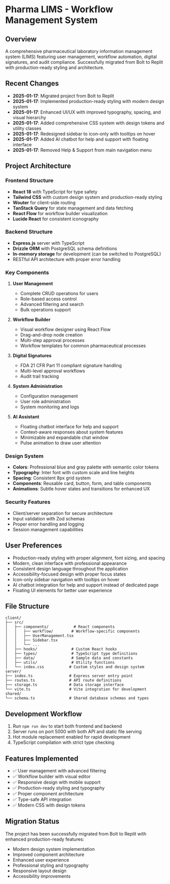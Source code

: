 # Pharma LIMS - Workflow Management System

## Overview
A comprehensive pharmaceutical laboratory information management system (LIMS) featuring user management, workflow automation, digital signatures, and audit compliance. Successfully migrated from Bolt to Replit with production-ready styling and architecture.

## Recent Changes
- **2025-01-17**: Migrated project from Bolt to Replit
- **2025-01-17**: Implemented production-ready styling with modern design system
- **2025-01-17**: Enhanced UI/UX with improved typography, spacing, and visual hierarchy
- **2025-01-17**: Added comprehensive CSS system with design tokens and utility classes
- **2025-01-17**: Redesigned sidebar to icon-only with tooltips on hover
- **2025-01-17**: Added AI chatbot for help and support with floating interface
- **2025-01-17**: Removed Help & Support from main navigation menu

## Project Architecture

### Frontend Structure
- **React 18** with TypeScript for type safety
- **Tailwind CSS** with custom design system and production-ready styling
- **Wouter** for client-side routing
- **TanStack Query** for state management and data fetching
- **React Flow** for workflow builder visualization
- **Lucide React** for consistent iconography

### Backend Structure
- **Express.js** server with TypeScript
- **Drizzle ORM** with PostgreSQL schema definitions
- **In-memory storage** for development (can be switched to PostgreSQL)
- RESTful API architecture with proper error handling

### Key Components
1. **User Management**
   - Complete CRUD operations for users
   - Role-based access control
   - Advanced filtering and search
   - Bulk operations support

2. **Workflow Builder**
   - Visual workflow designer using React Flow
   - Drag-and-drop node creation
   - Multi-step approval processes
   - Workflow templates for common pharmaceutical processes

3. **Digital Signatures**
   - FDA 21 CFR Part 11 compliant signature handling
   - Multi-level approval workflows
   - Audit trail tracking

4. **System Administration**
   - Configuration management
   - User role administration
   - System monitoring and logs

5. **AI Assistant**
   - Floating chatbot interface for help and support
   - Context-aware responses about system features
   - Minimizable and expandable chat window
   - Pulse animation to draw user attention

### Design System
- **Colors**: Professional blue and gray palette with semantic color tokens
- **Typography**: Inter font with custom scale and line heights
- **Spacing**: Consistent 8px grid system
- **Components**: Reusable card, button, form, and table components
- **Animations**: Subtle hover states and transitions for enhanced UX

### Security Features
- Client/server separation for secure architecture
- Input validation with Zod schemas
- Proper error handling and logging
- Session management capabilities

## User Preferences
- Production-ready styling with proper alignment, font sizing, and spacing
- Modern, clean interface with professional appearance
- Consistent design language throughout the application
- Accessibility-focused design with proper focus states
- Icon-only sidebar navigation with tooltips on hover
- AI chatbot integration for help and support instead of dedicated page
- Floating UI elements for better user experience

## File Structure
```
client/
├── src/
│   ├── components/           # React components
│   │   ├── workflow/        # Workflow-specific components
│   │   ├── UserManagement.tsx
│   │   ├── Sidebar.tsx
│   │   └── ...
│   ├── hooks/               # Custom React hooks
│   ├── types/               # TypeScript type definitions
│   ├── data/                # Sample data and constants
│   ├── utils/               # Utility functions
│   └── index.css           # Custom styles and design system
server/
├── index.ts                # Express server entry point
├── routes.ts               # API route definitions
├── storage.ts              # Data storage interface
└── vite.ts                 # Vite integration for development
shared/
└── schema.ts               # Shared database schemas and types
```

## Development Workflow
1. Run `npm run dev` to start both frontend and backend
2. Server runs on port 5000 with both API and static file serving
3. Hot module replacement enabled for rapid development
4. TypeScript compilation with strict type checking

## Features Implemented
- ✅ User management with advanced filtering
- ✅ Workflow builder with visual editor
- ✅ Responsive design with mobile support
- ✅ Production-ready styling and typography
- ✅ Proper component architecture
- ✅ Type-safe API integration
- ✅ Modern CSS with design tokens

## Migration Status
The project has been successfully migrated from Bolt to Replit with enhanced production-ready features:
- Modern design system implementation
- Improved component architecture
- Enhanced user experience
- Professional styling and typography
- Responsive layout design
- Accessibility improvements